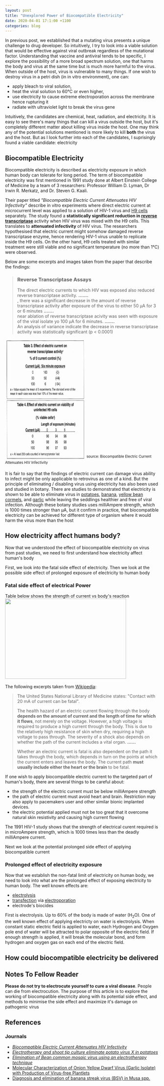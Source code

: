 ```yaml
---
layout: post
title: "Unexplored Power of Biocompatible Electricity"
date: 2020-04-01 17:1:00 +1100
categories: blog
---
```

<link rel="stylesheet" type="text/css" href="/assets/css/custom.css" />
<link rel="stylesheet" type="text/css" href="/assets/css/tooltip.css" />

<script src="https://ajax.googleapis.com/ajax/libs/jquery/1.11.2/jquery.min.js"></script>
<script src="{{ base.url | prepend: site.url}}/assets/js/tooltips.js"></script>
In previous post, we established that a mutating virus presents a unique challenge to drug developer. So intuitively, I try to look into a viable solution that would be effective against viral outbreak regardless of the mutational factor. Understanding that vaccine and antiviral tends to be specific, I explore the possibility of a more broad spectrum solution, one that harms the body and virus at the same time but is much more harmful to the virus. When outside of the host, virus is vulnerable to many things. If one wish to destroy virus in a petri dish (in in vitro environment), one can:
- apply bleach to viral solution, 
- heat the viral solution to 60&#8451; or even higher, 
- use electricity to cause extreme electroporation across the membrane hence rupturing it
- radiate with ultraviolet light to break the virus gene

Intuitively, the candidates are chemical, heat, radiation, and electricity. It is easy to see there's many things that can kill a virus outside the host, but it's completely different matter about killing virus inside the host. One may think any of the potential solutions mentioned is more likely to kill **both** the virus and the host. But as I look further into each of the candidates, I suprisingly found a viable candidate: electricity

## Biocompatible Electricity

Biocompatible electricity is described as electricity exposure in which human body can tolerate for long period. The term of biocompatible electricity was first mentioned in 1991 study done at Albert Einstein College of Medicine by a team of 3 researchers: Professor William D. Lyman, Dr Irwin R. Merkatz, and Dr. Steven G. Kaali. 

Their paper titled _"Biocompatible Electric Current Attenuates HIV Infectivity"_ describe in vitro experiments where direct electric current at microcurrent level was applied to a solution of HIV-1 virus and 
<span class="tooltip">[H9 cells][info1]
  <span class="tooltiptext" id="H9Cell"></span>
</span> separately. 
The study found a **statistically significant reduction in 
<span class="tooltip">[reverse transcriptase][info2]
  <span class="tooltiptext" id="ReverseTranscriptase"></span>
</span>** activity when HIV virus was mixed with the H9 cells. This translates to **attenuated infectivity** of HIV virus. The researchers hypothesised that electric current might somehow damaged reverse transcriptase enzyme, hence rendering HIV-1 virus unable to replicate inside the H9 cells. On the other hand, H9 cells treated with similar treatment were still viable and no significant temperature (no more than 1&#8451;) were observed.

Below are some excerpts and images taken from the paper that describe the findings:
> ### Reverse Transcriptase Assays  
>  
> The direct electric currents to which HIV was exposed also reduced reverse transcriptase activity. **.......**  
, there was a significant decrease in the amount of reverse transcriptase activity after exposure of the virus to either 50 &#xb5;A for 3 or 6 minutes **.......**  
near ablation of reverse transcriptase acivity was seen with exposure of the viral isolate yo 100 &#xb5;A for 6 minutes. **.......**  
An analysis of variance indicate the decrease in reverse transcriptase activity was statistically significant (p < 0.0001)

<img src="/assets/images/hiv1_infectivity_h9_viability.jpg" height="395" width="262"/>  
<sup>source: Biocompatible Electric Current Attenuates HIV Infectivity</sup>

It is fair to say that the findings of electric current can damage virus ability to infect might be only applicable to  retrovirus as one of a kind. But the principle of eliminating / disabling virus using electricity has also been used and studied in botany. There are studies to demonstrated that electricity is shown to be able to eliminate virus in [potatoes][journal2], [banana][journal5], [yellow bean cormels][journal3], and [garlic][journal4] while leaving the seddlings healthier and free of viral infection. Although these botany studies uses milliAmpere strength, which is 1000 times stronger than &#xb5;A, but it confirm in practice, that biocompatible electricity can be achieved for different type of organism where it would harm the virus more than the host

## How electricity affect humans body?

Now that we understood the effect of biocompatible electricity on virus from past studies, we need to first understand how electricity affect human's body

First, we look into the fatal side effect of electricity. Then we look at the possible side effect of prolonged exposure of electricity to human body

### Fatal side effect of electrical Power

Table below shows the strength of current vs body's reaction  
<img src="https://qph.fs.quoracdn.net/main-qimg-99fd4427874351be185929c5de2a448d" width="395" height="262">

The following excerpts taken from [Wikipedia][info3]:
> The United States National Library of Medicine states: "Contact with 20 mA of current can be fatal".
> 
> The health hazard of an electric current flowing through the body **depends on the amount of current and the length of time for which it flows**, not merely on the voltage. However, a high voltage is required to produce a high current through the body. This is due to the relatively high resistance of skin when dry, requiring a high voltage to pass through. The severity of a shock also depends on whether the path of the current includes a vital organ. 
> **......**  
>
> Whether an electric current is fatal is also dependent on the path it takes through the body, which depends in turn on the points at which the current enters and leaves the body. The current path **must usually include either the heart or the brain** to be fatal. 

If one wish to apply biocompatible electric current to the targeted part of human's body, there are several things to be careful about:
- the strength of the electric current must be below milliAmpere strength
- the path of electric current must avoid heart and brain. Restriction may also apply to pacemakers user and other similar bionic implanted devices.
- the electric potential applied must not be too great that it overcome natural skin resistivity and causing high current flowing

The 1991 HIV-1 study shows that the strength of electrical curent required is in microAmpere strength, which is 1000 times less than the deadly milliAmpere current. 

Next we look at the potential prolonged side effect of applying biocompatible current

### Prolonged effect of electricity exposure

Now that we establish the non-fatal limit of electricity on human body, we need to look into what are the prolonged effect of exposing electricity to human body. The well known effects are:
- [electrolysis][info4]
- [transfection][info5] via [electroporation][info6]
- electrode's biocides

First is electrolysis. Up to 60% of the body is made of water (H<sub>2</sub>O). One of the well known effect of applying electricty on water is electrolysis. When constant static electric field is applied to water, each Hydrogen and Oxygen pole end of water will be attracted to polar opposite of the electric field. If enough strength is applied, it will break the molecular bond, and form hydrogen and oxygen gas on each end of the electric field.


## How could biocompatible electricity be delivered

## Notes To Fellow Reader

**Please do not try to electrocute yourself to cure a viral disease**. People can die from electrocution. The purpose of this article is to explore the working of biocompatible electricity along with its potential side effect, and methods to minimise the side effect and maximize it's damage on pathogenic virus

## References

### Journals
- [_Biocompatible Electric Current Attenuates HIV Infectivity_][journal1]
- [_Electrotherapy and shoot tip culture eliminate potato virus X in potatoes_][journal2]
- [_Elimination of Bean common mosaic virus using an electrotherapy technique_][journal3]
- [Molecular Characterization of Onion Yellow Dwarf Virus (Garlic Isolate) with Production of Virus-free Plantlets][journal4]
- [Diagnosis and elimination of banana streak virus (BSV) in Musa spp.][journal5]

[info1]: https://www.lgcstandards-atcc.org/products/all/HTB-176.aspx?geo_country=nl
[info2]: https://en.wikipedia.org/wiki/Reverse_transcriptase
[info3]: https://en.wikipedia.org/wiki/Electrocution#Medical_aspects
[info4]: https://en.wikipedia.org/wiki/Electrolysis
[info5]: https://en.wikipedia.org/wiki/Electroporation
[info6]: https://en.wikipedia.org/wiki/Transfection

[journal1]: http://direct.surgicaltechnology.net/content/STI05/stiV75-79.pdf
[journal2]: https://link.springer.com/article/10.1007/BF02853073
[journal3]: https://link.springer.com/article/10.1007/BF03356361
[journal4]: https://scialert.net/fulltextmobile/?doi=ijv.2012.61.70
[journal5]: https://www.cabdirect.org/cabdirect/abstract/20043022868
